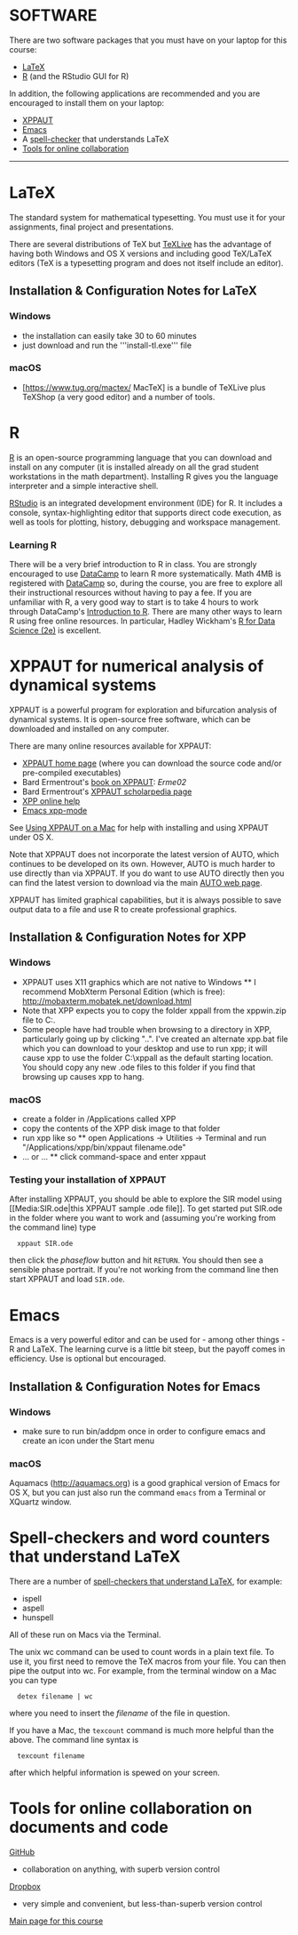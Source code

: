 # SOFTWARE

There are two software packages that you must have on your laptop for this course:
* [LaTeX](#latex)
* [R](#r) (and the RStudio GUI for R)

In addition, the following applications are recommended and you are
encouraged to install them on your laptop:
* [XPPAUT](#xppaut)
* [Emacs](#emacs)
* A [spell-checker](#spell) that understands LaTeX
* [Tools for online collaboration](#tools-for-online-collaboration-on-documents-and-code)

----

# LaTeX

The standard system for mathematical typesetting.  You must use it for your assignments, final project and presentations.

There are several distributions of TeX but [TeXLive](https://www.tug.org/texlive/) has the advantage of having both Windows and OS X versions and including good TeX/LaTeX editors (TeX is a typesetting program and does not itself include an editor).

## Installation & Configuration Notes for LaTeX

### Windows
* the installation can easily take 30 to 60 minutes
* just download and run the '''install-tl.exe''' file

### macOS
* [https://www.tug.org/mactex/ MacTeX] is a bundle of TeXLive plus TeXShop (a very good editor) and a number of tools.

# R

[R](http://www.r-project.org) is an open-source programming language that you can download and install on any computer (it is installed already on all the grad student workstations in the math department).  Installing R gives you the language interpreter and a simple interactive shell.

[RStudio](https://www.rstudio.com/products/rstudio/) is an integrated development environment (IDE) for R. It includes a console, syntax-highlighting editor that supports direct code execution, as well as tools for plotting, history, debugging and workspace management.

### Learning R

There will be a very brief introduction to R in class.  You are strongly
encouraged to use [DataCamp](https://www.datacamp.com/home) to learn R
more systematically.  Math 4MB is registered with
[DataCamp](https://www.datacamp.com/home) so, during the course, you
are free to explore all their instructional resources without having
to pay a fee.  If you are unfamiliar with R, a very good way to start is
to take 4 hours to work through DataCamp's
[Introduction to
R](https://www.datacamp.com/courses/free-introduction-to-r).  There
are many other ways to learn R using free online resources.  In
particular, Hadley Wickham's [R for Data Science
(2e)](https://r4ds.hadley.nz/) is excellent.

# XPPAUT <a id="xppaut"></a> for numerical analysis of dynamical systems

XPPAUT is a powerful program for exploration and bifurcation analysis of dynamical systems. It is open-source free software, which can be downloaded and installed on any computer.

There are many online resources available for XPPAUT:
* [XPPAUT home page](http://www.math.pitt.edu/~bard/xpp/xpp.html) (where you can download the source code and/or pre-compiled executables)
* Bard Ermentrout's [book on XPPAUT](https://www.amazon.ca/exec/obidos/ASIN/0898715067/): <cite>Erme02</cite>
* Bard Ermentrout's [XPPAUT scholarpedia page](http://www.scholarpedia.org/article/XPPAUT)
* [XPP online help](http://www.math.pitt.edu/~bard/xpp/help/xpphelp.html)
* [Emacs xpp-mode](emacs_xpp-mode.md)

See [Using XPPAUT on a Mac](using_XPPAUT_on_a_mac.md) for help with installing and using XPPAUT under OS X.

Note that XPPAUT does not incorporate the latest version of AUTO, which continues to be developed on its own.  However, AUTO is much harder to use directly than via XPPAUT.
If you do want to use AUTO directly then you can find the latest version to download via the main [AUTO web page](http://cmvl.cs.concordia.ca/auto/).

XPPAUT has limited graphical capabilities, but it is always possible to save output data to a file and use R to create professional graphics.

## Installation & Configuration Notes for XPP

### Windows
* XPPAUT uses X11 graphics which are not native to Windows
** I recommend MobXterm Personal Edition (which is free): http://mobaxterm.mobatek.net/download.html
* Note that XPP expects you to copy the folder xppall from the xppwin.zip file to C:\.
* Some people have had trouble when browsing to a directory in XPP, particularly going up by clicking "..".  I've created an alternate xpp.bat file which you can download to your desktop and use to run xpp; it will cause xpp to use the folder C:\xppall as the default starting location.  You should copy any new .ode files to this folder if you find that browsing up causes xpp to hang.

### macOS
* create a folder in /Applications called XPP
* copy the contents of the XPP disk image to that folder
* run xpp like so 
** open Applications -> Utilities -> Terminal and run "/Applications/xpp/bin/xppaut filename.ode"
* ... or ...
** click command-space and enter xppaut

### Testing your installation of XPPAUT

After installing XPPAUT, you should be able to explore the SIR model using [[Media:SIR.ode|this XPPAUT sample .ode file]].  To get started put SIR.ode in the folder where you want to work and (assuming you're working from the command line) type
```
  xppaut SIR.ode
```
then click the _phaseflow_ button and hit `RETURN`.  You should then see a sensible phase portrait.  If you're not working from the command line then start XPPAUT and load `SIR.ode`.

# Emacs
Emacs is a very powerful editor and can be used for - among other
things - R and LaTeX. The learning curve is a little bit steep, but the payoff comes in efficiency.  Use is optional but encouraged.

## Installation & Configuration Notes for Emacs

### Windows
* make sure to run bin/addpm once in order to configure emacs and create an icon under the Start menu

### macOS
Aquamacs (http://aquamacs.org) is a good graphical version of Emacs for OS X, but you can just also run the command ```emacs``` from a Terminal or XQuartz window.

# Spell-checkers <a id="spell"></a> and word counters that understand LaTeX

There are a number of [spell-checkers that understand LaTeX](http://en.wikibooks.org/wiki/LaTeX/Tips_and_Tricks#Spell-checking_and_Word_Counting), for example:
* ispell
* aspell
* hunspell

All of these run on Macs via the Terminal.

The unix wc command can be used to count words in a plain text file.  To use it, you first need to remove the TeX macros from your file.  You can then pipe the output into wc.  For example, from the terminal window on a Mac you can type
```
  detex filename | wc
```
where you need to insert the _filename_ of the file in question.

If you have a Mac, the `texcount` command is much more helpful than the above.  The command line syntax is
```
  texcount filename
```
after which helpful information is spewed on your screen.

# Tools for online collaboration on documents and code

[GitHub](https://github.com/)
* collaboration on anything, with superb version control

[Dropbox](https://www.dropbox.com/)
* very simple and convenient, but less-than-superb version control


[Main page for this course](.)
